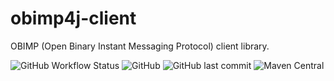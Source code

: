 # obimp4j-client
OBIMP (Open Binary Instant Messaging Protocol) client library.

![GitHub Workflow Status](https://img.shields.io/github/actions/workflow/status/obimp/obimp4j-client/gradle.yml)
![GitHub](https://img.shields.io/github/license/obimp/obimp4j-client)
![GitHub last commit](https://img.shields.io/github/last-commit/obimp/obimp4j-client)
![Maven Central](https://img.shields.io/maven-central/v/io.github.obimp/obimp4j-client)
